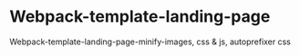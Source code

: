 # Webpack-template-landing-page
Webpack-template-landing-page-minify-images, css &amp; js, autoprefixer css
